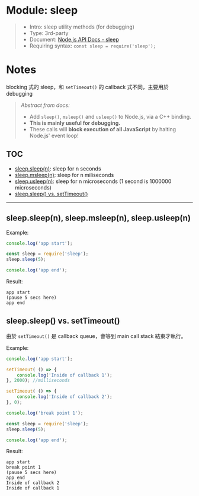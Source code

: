 # Module: sleep

> * Intro: sleep utility methods (for debugging)
> * Type: 3rd-party
> * Document: [Node.js API Docs - sleep](https://www.npmjs.com/package/sleep)
> * Requiring syntax: `const sleep = require('sleep');`

# Notes

blocking 式的 sleep，和 `setTimeout()` 的 callback 式不同，主要用於 debugging

> *Abstract from docs:*
> * Add `sleep()`, `msleep()` and `usleep()` to Node.js, via a C++ binding.
> * **This is mainly useful for debugging.**
> * These calls will **block execution of all JavaScript** by halting Node.js' event loop!



## TOC
* [sleep.sleep(n)](#sleep-msleep-usleep): sleep for n seconds
* [sleep.msleep(n)](#sleep-msleep-usleep): sleep for n miliseconds
* [sleep.usleep(n)](#sleep-msleep-usleep): sleep for n microseconds (1 second is 1000000 microseconds)
* [sleep.sleep() vs. setTimeout()](#sleep-vs-settimeout)

---

<a name="sleep-msleep-usleep"></a>

## sleep.sleep(n), sleep.msleep(n), sleep.usleep(n)

Example:
````js
console.log('app start');

const sleep = require('sleep');
sleep.sleep(5);

console.log('app end');
````

Result:
````
app start
(pause 5 secs here)
app end
````

<a name="sleep-vs-settimeout"></a>

## sleep.sleep() vs. setTimeout()

由於 `setTimeout()` 是 callback queue，會等到 main call stack 結束才執行。

Example:
````js
console.log('app start');

setTimeout( () => {
    console.log('Inside of callback 1');
}, 2000); //milliseconds

setTimeout( () => {
    console.log('Inside of callback 2');
}, 0);

console.log('break point 1');

const sleep = require('sleep');
sleep.sleep(5);

console.log('app end');
````

Result:
````
app start
break point 1
(pause 5 secs here)
app end
Inside of callback 2
Inside of callback 1
````
